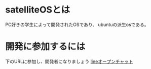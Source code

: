 # satelliteOSとは
PC好きの学生によって開発されたOSであり、
ubuntuの派生osである。

# 開発に参加するには
下のURLに参加し、開発者になりましょう
[lineオープンチャット](https://line.me/ti/g2/VhyFi74iOW2_C8cyeg5rTBST8j-2IhwZRlr5ww?utm_source=invitation&utm_medium=link_copy&utm_campaign=default)
